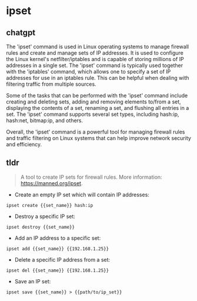 # ipset 
## chatgpt 
The 'ipset' command is used in Linux operating systems to manage firewall rules and create and manage sets of IP addresses. It is used to configure the Linux kernel's netfilter/iptables and is capable of storing millions of IP addresses in a single set. The 'ipset' command is typically used together with the 'iptables' command, which allows one to specify a set of IP addresses for use in an iptables rule. This can be helpful when dealing with filtering traffic from multiple sources. 

Some of the tasks that can be performed with the 'ipset' command include creating and deleting sets, adding and removing elements to/from a set, displaying the contents of a set, renaming a set, and flushing all entries in a set. The 'ipset' command supports several set types, including hash:ip, hash:net, bitmap:ip, and others. 

Overall, the 'ipset' command is a powerful tool for managing firewall rules and traffic filtering on Linux systems that can help improve network security and efficiency. 

## tldr 
 
> A tool to create IP sets for firewall rules.
> More information: <https://manned.org/ipset>.

- Create an empty IP set which will contain IP addresses:

`ipset create {{set_name}} hash:ip`

- Destroy a specific IP set:

`ipset destroy {{set_name}}`

- Add an IP address to a specific set:

`ipset add {{set_name}} {{192.168.1.25}}`

- Delete a specific IP address from a set:

`ipset del {{set_name}} {{192.168.1.25}}`

- Save an IP set:

`ipset save {{set_name}} > {{path/to/ip_set}}`
